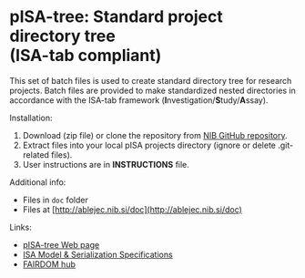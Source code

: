 # pISA-tree: Standard project directory tree<br/>(ISA-tab compliant)

This set of batch files is used to create standard directory tree for research projects.
Batch files are provided to make standardized nested directories in accordance with the ISA-tab framework (**I**nvestigation/**S**tudy/**A**ssay).

Installation:

1. Download (zip file) or clone the repository from [NIB GitHub repository](https://github.com/NIB-SI/pISA/archive/projects.zip).
2. Extract files into your local pISA projects directory (ignore or delete .git-related files).
3. User instructions are in **INSTRUCTIONS** file.

Additional info:  
* Files in `doc` folder  
* Files at [http://ablejec.nib.si/doc](http://ablejec.nib.si/doc)  

Links:  
* [pISA-tree Web page](https://nib-si.github.io/pISA/index.html)  
* [ISA Model & Serialization   Specifications](http://isa-tools.org/format/specification/)
* [FAIRDOM hub](https://seek.sysmo-db.org/)  

